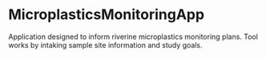 # MicroplasticsMonitoringApp
Application designed to inform riverine microplastics monitoring plans. 
Tool works by intaking sample site information and study goals.
